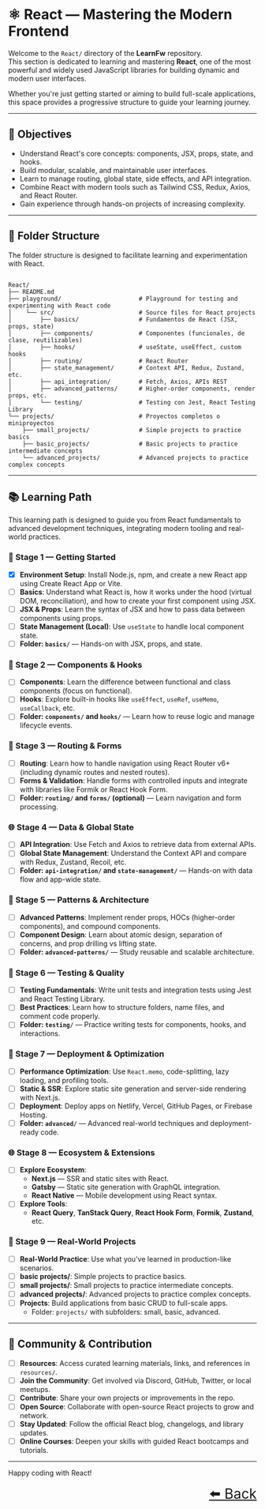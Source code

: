 # ⚛️ React — Mastering the Modern Frontend

Welcome to the `React/` directory of the **LearnFw** repository.  
This section is dedicated to learning and mastering **React**, one of the most powerful and widely used JavaScript libraries for building dynamic and modern user interfaces.

Whether you're just getting started or aiming to build full-scale applications, this space provides a progressive structure to guide your learning journey.

---

## 🎯 Objectives

- Understand React's core concepts: components, JSX, props, state, and hooks.
- Build modular, scalable, and maintainable user interfaces.
- Learn to manage routing, global state, side effects, and API integration.
- Combine React with modern tools such as Tailwind CSS, Redux, Axios, and React Router.
- Gain experience through hands-on projects of increasing complexity.

---

## 📂 Folder Structure
The folder structure is designed to facilitate learning and experimentation with React.

```text

React/
├── README.md
├── playground/                      # Playground for testing and experimenting with React code
│    └── src/                        # Source files for React projects
│        ├── basics/                 # Fundamentos de React (JSX, props, state)
│        ├── components/             # Componentes (funcionales, de clase, reutilizables)
│        ├── hooks/                  # useState, useEffect, custom hooks
│        ├── routing/                # React Router
│        ├── state_management/       # Context API, Redux, Zustand, etc.
│        ├── api_integration/        # Fetch, Axios, APIs REST
│        ├── advanced_patterns/      # Higher-order components, render props, etc.
│        └── testing/                # Testing con Jest, React Testing Library
└── projects/                        # Proyectos completos o miniproyectos
    ├── small_projects/              # Simple projects to practice basics
    ├── basic_projects/              # Basic projects to practice intermediate concepts
    └── advanced_projects/           # Advanced projects to practice complex concepts

```

---

## 📚 Learning Path

This learning path is designed to guide you from React fundamentals to advanced development techniques, integrating modern tooling and real-world practices.

### 🧭 Stage 1 — Getting Started
- [X] **Environment Setup**: Install Node.js, npm, and create a new React app using Create React App or Vite.
- [ ] **Basics**: Understand what React is, how it works under the hood (virtual DOM, reconciliation), and how to create your first component using JSX.
- [ ] **JSX & Props**: Learn the syntax of JSX and how to pass data between components using props.
- [ ] **State Management (Local)**: Use `useState` to handle local component state.
- [ ] **Folder: `basics/`** — Hands-on with JSX, props, and state.

### 🧱 Stage 2 — Components & Hooks
- [ ] **Components**: Learn the difference between functional and class components (focus on functional).
- [ ] **Hooks**: Explore built-in hooks like `useEffect`, `useRef`, `useMemo`, `useCallback`, etc.
- [ ] **Folder: `components/` and `hooks/`** — Learn how to reuse logic and manage lifecycle events.

### 🔁 Stage 3 — Routing & Forms
- [ ] **Routing**: Learn how to handle navigation using React Router v6+ (including dynamic routes and nested routes).
- [ ] **Forms & Validation**: Handle forms with controlled inputs and integrate with libraries like Formik or React Hook Form.
- [ ] **Folder: `routing/` and `forms/` (optional)** — Learn navigation and form processing.

### 🌐 Stage 4 — Data & Global State
- [ ] **API Integration**: Use Fetch and Axios to retrieve data from external APIs.
- [ ] **Global State Management**: Understand the Context API and compare with Redux, Zustand, Recoil, etc.
- [ ] **Folder: `api-integration/` and `state-management/`** — Hands-on with data flow and app-wide state.

### 🧠 Stage 5 — Patterns & Architecture
- [ ] **Advanced Patterns**: Implement render props, HOCs (higher-order components), and compound components.
- [ ] **Component Design**: Learn about atomic design, separation of concerns, and prop drilling vs lifting state.
- [ ] **Folder: `advanced-patterns/`** — Study reusable and scalable architecture.

### 🧪 Stage 6 — Testing & Quality
- [ ] **Testing Fundamentals**: Write unit tests and integration tests using Jest and React Testing Library.
- [ ] **Best Practices**: Learn how to structure folders, name files, and comment code properly.
- [ ] **Folder: `testing/`** — Practice writing tests for components, hooks, and interactions.

### 🚀 Stage 7 — Deployment & Optimization
- [ ] **Performance Optimization**: Use `React.memo`, code-splitting, lazy loading, and profiling tools.
- [ ] **Static & SSR**: Explore static site generation and server-side rendering with Next.js.
- [ ] **Deployment**: Deploy apps on Netlify, Vercel, GitHub Pages, or Firebase Hosting.
- [ ] **Folder: `advanced/`** — Advanced real-world techniques and deployment-ready code.

### 🌐 Stage 8 — Ecosystem & Extensions
- [ ] **Explore Ecosystem**:
  - **Next.js** — SSR and static sites with React.
  - **Gatsby** — Static site generation with GraphQL integration.
  - **React Native** — Mobile development using React syntax.
- [ ] **Explore Tools**:
  - **React Query**, **TanStack Query**, **React Hook Form**, **Formik**, **Zustand**, etc.

### 🧩 Stage 9 — Real-World Projects

- [ ] **Real-World Practice**: Use what you've learned in production-like scenarios.
- [ ] **basic projects/**: Simple projects to practice basics.
- [ ] **small projects/**: Small projects to practice intermediate concepts.
- [ ] **advanced projects/**: Advanced projects to practice complex concepts.
- [ ] **Projects**: Build applications from basic CRUD to full-scale apps.
  - Folder: `projects/` with subfolders: small, basic, advanced.

---
## 🤝 Community & Contribution

- [ ] **Resources**: Access curated learning materials, links, and references in `resources/`.
- [ ] **Join the Community**: Get involved via Discord, GitHub, Twitter, or local meetups.
- [ ] **Contribute**: Share your own projects or improvements in the repo.
- [ ] **Open Source**: Collaborate with open-source React projects to grow and network.
- [ ] **Stay Updated**: Follow the official React blog, changelogs, and library updates.
- [ ] **Online Courses**: Deepen your skills with guided React bootcamps and tutorials.

---
Happy coding with React!


<div align="right" style="font-size: 2em;">
    <a href="../README.md">⬅️ Back</a>
</div>
